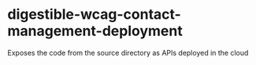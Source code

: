 # digestible-wcag-contact-management-deployment

Exposes the code from the source directory as APIs deployed in the cloud
